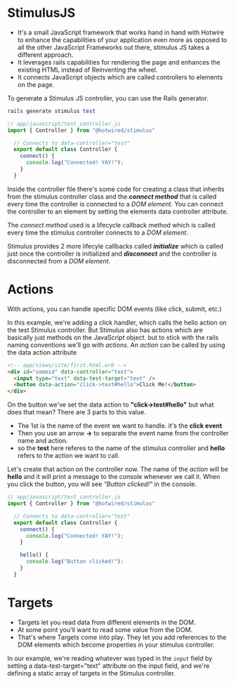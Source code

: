 # StimulusJS
- It's a small JavaScript framework that works hand in hand with Hotwire to enhance the capabilities of your application even more as opposed to all the other JavaScript Frameworks out there, stimulus JS takes a different approach.
- It leverages rails capabilities for rendering the page and enhances the existing HTML instead of Reinventing the wheel.
- It connects JavaScript objects which are called controllers to elements on the page.

To generate a Stimulus JS controller, you can use the Rails generator.
```ruby
rails generate stimulus test
```
```javascript
// app/javascript/test_controller.js
import { Controller } from "@hotwired/stimulus"

  // Connects to data-controller="test"
  export default class Controller {
    connect() {
      console.log("Connected! YAY!");
    }
  }
```
Inside the controller file there's some code for creating a class that inherits from the stimulus controller class and the _**connect method**_ that is called every time the controller is connected to a _DOM element_. You can connect the controller to an element by setting the elements data controller attribute.

The _connect method_ used is a lifecycle callback method which is called every time the stimulus controller connects to a _DOM element_.

Stimulus provides 2 more lifecyle callbacks called _**initialize**_ which is called just once the controller is initialized and _**disconnect**_ and the controller is disconnected from a _DOM element_.

# Actions
With actions, you can handle specific DOM events (like click, submit, etc.)

In this example, we're adding a click handler, which calls the hello action on the test Stimulus controller.
But Stimulus also has actions which are basically just methods on the JavaScript object. but to stick with the rails naming conventions we'll go with _actions_. An _action_ can be called by using the data action attribute
```html
<!-- app/views/site/first.html.erb -->
<div id="someid" data-controller="test">
  <input type="text" data-test-target="text" />
  <button data-action="click->test#hello">Click Me!</button>
</div>
```
On the button we've set the data action to **"click->test#hello"** but what does that mean? There are 3 parts to this value.
- The 1st is the name of the event we want to handle. it's the **click event**
- Then you use an arrow **->** to separate the event name from the controller name and action.
- so the **test** here referes to the name of the stimulus controller and **hello** refers to the action we want to call.

Let's create that action on the controller now. The name of the _action_ will be **hello** and it will print a message to the console whenever we call it. When you click the button, you will see _"Button clicked!"_ in the console.
```javascript
// app/javascript/test_controller.js
import { Controller } from "@hotwired/stimulus"

  // Connects to data-controller="test"
  export default class Controller {
    connect() {
      console.log("Connected! YAY!");
    }

    hello() {
      console.log("Button clicked!");
    }
  }
```
# Targets
- Targets let you read data from different elements in the DOM.
- At some point you'll want to read some value from the DOM.
- That's where Targets come into play. They let you add references to the DOM elements which become properties in your stimulus controller.

In our example, we're reading whatever was typed in the ```input``` field by setting a data-test-target="text" attribute on the input field, and we're defining a static array of targets in the Stimulus controller.
